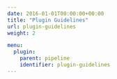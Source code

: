 ```yaml
---
date: 2016-01-01T00:00:00+00:00
title: "Plugin Guidelines"
url: plugin-guidelines
weight: 2

menu:
  plugin:
    parent: pipeline
    identifier: plugin-guidelines
---
```

